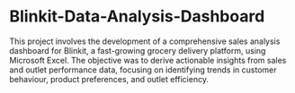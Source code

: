 # Blinkit-Data-Analysis-Dashboard
This project involves the development of a comprehensive sales analysis dashboard for Blinkit, a fast-growing grocery delivery platform, using Microsoft Excel. The objective was to derive actionable insights from sales and outlet performance data, focusing on identifying trends in customer behaviour, product preferences, and outlet efficiency.
